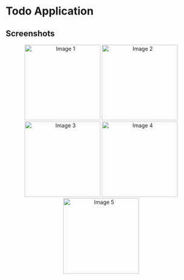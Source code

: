 # Todo Application

## Screenshots

<p align="center">
    <img src="https://github.com/mohammad-ayan-008/CodeSoft/assets/107920513/e8a001b5-b300-4fd7-91c7-2931d4d6b0b4" alt="Image 1" width="200"/>
    <img src="https://github.com/mohammad-ayan-008/CodeSoft/assets/107920513/fd466800-ccde-4430-93d8-15adb5642512" alt="Image 2" width="200"/>
    <img src="https://github.com/mohammad-ayan-008/CodeSoft/assets/107920513/58792bbc-754c-4160-8a0d-1648cfd73704" alt="Image 3" width="200"/>
    <img src="https://github.com/mohammad-ayan-008/CodeSoft/assets/107920513/0f931fb0-0b90-475a-892d-cab498d2d1d2" alt="Image 4" width="200"/>
    <img src="https://github.com/mohammad-ayan-008/CodeSoft/assets/107920513/ffe263a4-7a20-4acc-a8d6-fe2eec8d7231" alt="Image 5" width="200"/>
</p>
